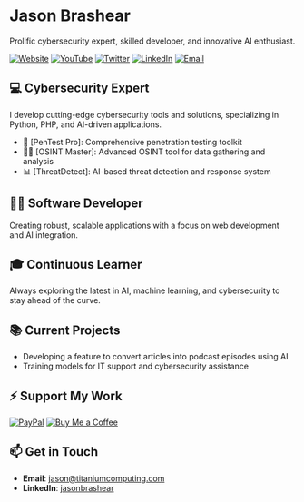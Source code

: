 # Jason Brashear

Prolific cybersecurity expert, skilled developer, and innovative AI enthusiast.

[![Website](https://img.shields.io/badge/Website-YourWebsite-blue)](https://titaniumcomputing.com)
[![YouTube](https://img.shields.io/badge/YouTube-ChannelName-red)](https://youtube.com/@titaniumcomputing)
[![Twitter](https://img.shields.io/badge/Twitter-JasonBrashearTX-blue)](https://x.com/JasonBrashearTX)
[![LinkedIn](https://img.shields.io/badge/LinkedIn-jasonbrashear-blue)](https://www.linkedin.com/in/jasonbrashear/)
[![Email](https://img.shields.io/badge/Email-Jason-red)](mailto:jason@titaniumcomputing.com)

## 💻 Cybersecurity Expert
I develop cutting-edge cybersecurity tools and solutions, specializing in Python, PHP, and AI-driven applications.

- 🔐 [PenTest Pro]: Comprehensive penetration testing toolkit
- 🕵️‍♂️ [OSINT Master]: Advanced OSINT tool for data gathering and analysis
- 📊 [ThreatDetect]: AI-based threat detection and response system

## 👨‍💻 Software Developer
Creating robust, scalable applications with a focus on web development and AI integration.

## 🎓 Continuous Learner
Always exploring the latest in AI, machine learning, and cybersecurity to stay ahead of the curve.

## 📚 Current Projects
- Developing a feature to convert articles into podcast episodes using AI
- Training models for IT support and cybersecurity assistance

## ⚡ Support My Work
[![PayPal](https://img.shields.io/badge/PayPal-Donate-blue)](https://www.paypal.com/paypalme/semsbot)
[![Buy Me a Coffee](https://img.shields.io/badge/Buy_Me_a_Coffee-Support-orange)](https://buymeacoffee.com/yourlink)

## 📫 Get in Touch
- **Email**: [jason@titaniumcomputing.com](mailto:jason@titaniumcomputing.com)
- **LinkedIn**: [jasonbrashear](https://www.linkedin.com/in/jasonbrashear/)
